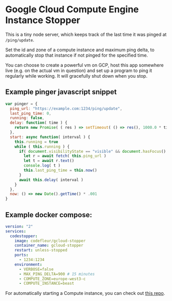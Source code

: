 # Google Cloud Compute Engine Instance Stopper

This is a tiny node server, which keeps track of the last time it was pinged at `/ping/update`.

Set the id and zone of a compute instance and maximum ping delta, to automatically stop that instance if not pinged for the specified time.

You can choose to create a powerful vm on GCP, host this app somewhere live (e.g. on the actual vm in question) and set up a program to ping it regularly while working. It will gracefully shut down when you stop.

## Example pinger javascript snippet

```js
var pinger = {
  ping_url: "https://example.com:1234/ping/update",
  last_ping_time: 0,
  running: false,
  delay: function( time ) { 
    return new Promise( ( res ) => setTimeout( () => res(), 1000.0 * time ) ) 
  },
  start: async function( interval ) {
    this.running = true
    while ( this.running ) {
      if( document.visibilityState == "visible" && document.hasFocus() ) {
        let r = await fetch( this.ping_url )
        let t = await r.text()
        console.log( t )
        this.last_ping_time = this.now()
      }
      await this.delay( interval )
    }
  },
  now: () => new Date().getTime() * .001
}
```

## Example docker compose:

```yaml
version: "2"
services:
  codestopper:
    image: codefleur/gcloud-stopper
    container_name: gcloud-stopper
    restart: unless-stopped
    ports:
      - 1234:1234
    environment:
      - VERBOSE=false
      - MAX_PING_DELTA=900 # 15 minutes
      - COMPUTE_ZONE=europe-west3-c
      - COMPUTE_INSTANCE=beast
```

For automatically starting a Compute instance, you can check out [this repo](https://github.com/codefleur/gcloud-starter).